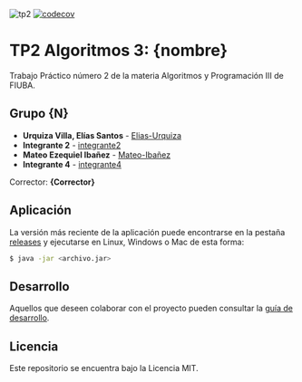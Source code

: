 ![tp2](https://github.com/Elias-Urquiza/algo3_tp2_2C2022/actions/workflows/build.yml/badge.svg) [![codecov](https://codecov.io/gh/Elias-Urquiza/algo3_tp2_2C2022/branch/master/graph/badge.svg)](https://codecov.io/gh/Elias-Urquiza/algo3_tp2_2C2022)

# TP2 Algoritmos 3: {nombre}

Trabajo Práctico número 2 de la materia Algoritmos y Programación III de FIUBA.

## Grupo {N}

* **Urquiza Villa, Elías Santos** - [Elias-Urquiza](https://github.com/integrante1)
* **Integrante 2** - [integrante2](https://github.com/integrante2)
* **Mateo Ezequiel Ibañez** - [Mateo-Ibañez](https://github.com/MateoIbaniez)
* **Integrante 4** - [integrante4](https://github.com/integrante4)

Corrector: **{Corrector}**

## Aplicación

La versión más reciente de la aplicación puede encontrarse en la pestaña [releases](https://github.com/Elias-Urquiza/algo3_tp2_2C2022/releases/latest) y ejecutarse en Linux, Windows o Mac de esta forma:

```bash
$ java -jar <archivo.jar>
```

## Desarrollo

Aquellos que deseen colaborar con el proyecto pueden consultar la [guía de desarrollo](./docs/Desarrollo.md).

## Licencia

Este repositorio se encuentra bajo la Licencia MIT.
